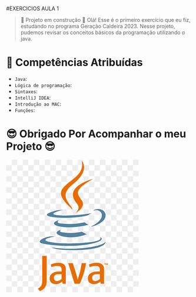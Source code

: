 #EXERCICIOS AULA 1
> :construction: Projeto em construção :construction:
Olá! Esse é o primeiro exercício que eu fiz, estudando no programa Geração Caldeira 2023.
Nesse projeto, pudemos revisar os conceitos básicos da programação utilizando o java.

# :hammer: Competências Atribuídas

- `Java`: 
- `Lógica de programação`: 
- `Sintaxes`: 
- `IntelliJ IDEA`: 
- `Introdução ao MAC`:
- `Funções`:

# :sunglasses: Obrigado Por Acompanhar o meu Projeto :sunglasses:

<img src="java.png">